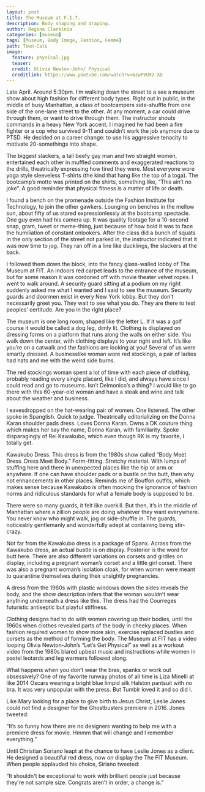 ```yaml
---
layout: post
title: The Museum at F.I.T.
description: Body shaping and draping.
author: Regina Clarkinia
categories: [museum]
tags: [Museum, Body Image, Fashion, Femme]
path: Town-Cats
image:
  feature: physical.jpg
  teaser:
  credit: Olivia Newton-John/ Physical
  creditlink: https://www.youtube.com/watch?v=6zwPVU92-XQ
---
```


Late April. Around 5:30pm. I’m walking down the street to a see a museum show about high fashion for different body types. Right out in public, in the middle of busy Manhattan, a class of bootcampers side-shuffle from one side of the one-lane street to the other. At any moment, a car could drive through them, or want to drive through them. The instructor shouts commands in a heavy New York accent. I imagined he had been a fire fighter or a cop who survived 9-11 and couldn’t work the job anymore due to PTSD. He decided on a career change: to use his aggressive tenacity to motivate 20-somethings into shape.

The biggest slackers, a tall beefy gay man and two straight women, entertained each other in muffled comments and exaggerated reactions to the drills, theatrically expressing how tired they were. Most everyone wore yoga style sleeveless T-shirts (the kind that hang like the top of a toga). The bootcamp’s motto was printed on the shirts, something like, “This ain’t no joke”. A good reminder that physical fitness is a matter of life or death.

I found a bench on the promenade outside the Fashion Institute for Technology, to join the other gawkers. Lounging on benches in the mellow sun, about fifty of us stared expressionlessly at the bootcamp spectacle. One guy even had his camera up. It was quality footage for a 10-second snap, gram, tweet or meme-thing, just because of how bold it was to face the humiliation of constant onlookers. After the class did a bunch of squats in the only section of the street not parked in, the instructor indicated that it was now time to jog. They ran off in a line like ducklings, the slackers at the back.

I followed them down the block, into the fancy glass-walled lobby of The Museum at FIT. An indoors red carpet leads to the entrance of the museum, but for some reason it was cordoned off with movie theater velvet ropes. I went to walk around. A security guard sitting at a podium on my right suddenly asked me what I wanted and I said to see the museum. Security guards and doormen exist in every New York lobby. But they don’t necessarily greet you. They wait to see what you do. They are there to test peoples’ certitude. Are you in the right place?

The museum is one long room, shaped like the letter L. If it was a golf course it would be called a dog leg, dimly lit. Clothing is displayed on dressing forms on a platform that runs along the walls on either side. You walk down the center, with clothing displays to your right and left. It’s like you’re on a catwalk and the fashions are looking at you! Several of us were smartly dressed. A businesslike woman wore red stockings, a pair of ladies had hats and me with the weird side burns.

The red stockings woman spent a lot of time with each piece of clothing, probably reading every single placard, like I did, and always have since I could read and go to museums. Isn’t Delmonico’s a thing? I would like to go there with this 60-year-old woman and have a steak and wine and talk about the weather and business.

I eavesdropped on the hat-wearing pair of women. One listened. The other spoke in Spanglish. Quick to judge. Theatrically editorializing on the Donna Karan shoulder pads dress. Loves Donna Karan. Owns a DK couture thing which makes her say the name, Donna Karan, with familiarity. Spoke disparagingly of Rei Kawakubo, which even though RK is my favorite, I totally get.

Kawakubo Dress. This dress is from the 1980s show called “Body Meet Dress. Dress Meet Body.” Form-fitting. Stretchy material. With lumps of stuffing here and there in unexpected places like the hip or arm or anywhere. If one can have shoulder pads or a bustle on the butt, then why not enhancements in other places. Reminds me of Bouffon outfits, which makes sense because Kawakubo is often mocking the ignorance of fashion norms and ridiculous standards for what a female body is supposed to be.

There were so many guards, it felt like overkill. But then, it’s in the middle of Manhattan where a zillion people are doing whatever they want everywhere. You never know who might walk, jog or side-shuffle in. The guards, noticeably gentlemanly and wonderfully adept at containing being stir-crazy.

Not far from the Kawakubo dress is a package of Spanx. Across from the Kawakubo dress, an actual bustle is on display. Posterior is the word for butt here. There are also different variations on corsets and girdles on display, including a pregnant woman’s corset and a little girl corset. There was also a pregnant woman’s isolation cloak, for when women were meant to quarantine themselves during their unsightly pregnancies.

A dress from the 1960s with plastic windows down the sides reveals the body, and the show description infers that the woman wouldn’t wear anything underneath a dress like this. The dress had the Courreges futuristic antiseptic but playful stiffness.

Clothing designs had to do with women covering up their bodies, until the 1960s when clothes revealed parts of the body in cheeky places. When fashion required women to show more skin, exercise replaced bustles and corsets as the method of forming the body. The Museum at FIT has a video looping Olivia Newton-John’s “Let’s Get Physical” as well as a workout video from the 1980s blared upbeat music and instructions while women in pastel leotards and leg warmers followed along.

What happens when you don’t wear the bras, spanks or work out obsessively? One of my favorite runway photos of all time is Liza Minelli at like 2014 Oscars wearing a bright blue limpid silk Halston pantsuit with no bra. It was very unpopular with the press. But Tumblr loved it and so did I.

Like Mary looking for a place to give birth to Jesus Christ, Leslie Jones could not find a designer for the Ghostbusters premiere in 2016. Jones tweeted:

“It’s so funny how there are no designers wanting to help me with a premiere dress for movie. Hmmm that will change and I remember everything.”

Until Christian Soriano leapt at the chance to have Leslie Jones as a client. He designed a beautiful red dress, now on display the The FIT Museum. When people applauded his choice, Siriano tweeted:

“It shouldn't be exceptional to work with brilliant people just because they're not sample size. Congrats aren't in order, a change is.”

